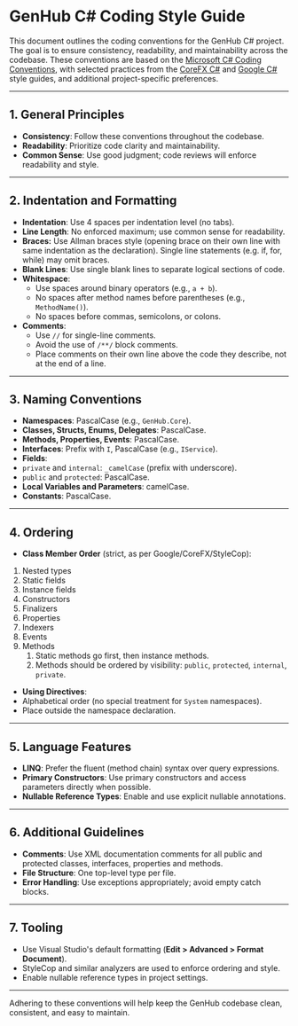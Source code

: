 # GenHub C# Coding Style Guide

This document outlines the coding conventions for the GenHub C# project.
The goal is to ensure consistency, readability, and maintainability across the codebase.
These conventions are based on the [Microsoft C# Coding Conventions](https://learn.microsoft.com/en-us/dotnet/csharp/fundamentals/coding-style/coding-conventions),
with selected practices from the [CoreFX C#](https://github.com/dotnet/runtime/blob/main/docs/coding-guidelines/coding-style.md)
and [Google C#](https://google.github.io/styleguide/csharp-style.html) style guides,
and additional project-specific preferences.

---

## 1. General Principles

- **Consistency**: Follow these conventions throughout the codebase.
- **Readability**: Prioritize code clarity and maintainability.
- **Common Sense**: Use good judgment; code reviews will enforce readability and style.

---

## 2. Indentation and Formatting

- **Indentation**: Use 4 spaces per indentation level (no tabs).
- **Line Length**: No enforced maximum; use common sense for readability.
- **Braces:** Use Allman braces style (opening brace on their own line with same indentation as the declaration).
    Single line statements (e.g. if, for, while) may omit braces.
- **Blank Lines**: Use single blank lines to separate logical sections of code.
- **Whitespace**:
  - Use spaces around binary operators (e.g., `a + b`).
  - No spaces after method names before parentheses (e.g., `MethodName()`).
  - No spaces before commas, semicolons, or colons.
- **Comments**:
  - Use `//` for single-line comments.
  - Avoid the use of `/**/` block comments.
  - Place comments on their own line above the code they describe, not at the end of a line.	 
	
---

## 3. Naming Conventions

- **Namespaces**: PascalCase (e.g., `GenHub.Core`).
- **Classes, Structs, Enums, Delegates**: PascalCase.
- **Methods, Properties, Events**: PascalCase.
- **Interfaces**: Prefix with `I`, PascalCase (e.g., `IService`).
- **Fields**:
- `private` and `internal`: `_camelCase` (prefix with underscore).
- `public` and `protected`: PascalCase.
- **Local Variables and Parameters**: camelCase.
- **Constants**: PascalCase.

---

## 4. Ordering

- **Class Member Order** (strict, as per Google/CoreFX/StyleCop):
1. Nested types
2. Static fields
3. Instance fields
4. Constructors
5. Finalizers
6. Properties
7. Indexers
8. Events
9. Methods
	1. Static methods go first, then instance methods.
	2. Methods should be ordered by visibility: `public`, `protected`, `internal`, `private`. 

- **Using Directives**:
- Alphabetical order (no special treatment for `System` namespaces).
- Place outside the namespace declaration.

---

## 5. Language Features

- **LINQ**: Prefer the fluent (method chain) syntax over query expressions.
- **Primary Constructors**: Use primary constructors and access parameters directly when possible.
- **Nullable Reference Types**: Enable and use explicit nullable annotations.

---

## 6. Additional Guidelines

- **Comments**: Use XML documentation comments for all public and protected classes, interfaces, properties and methods.
- **File Structure**: One top-level type per file.
- **Error Handling**: Use exceptions appropriately; avoid empty catch blocks.

---

## 7. Tooling

- Use Visual Studio's default formatting (__Edit > Advanced > Format Document__).
- StyleCop and similar analyzers are used to enforce ordering and style.
- Enable nullable reference types in project settings.

---

Adhering to these conventions will help keep the GenHub codebase clean, consistent, and easy to maintain.
